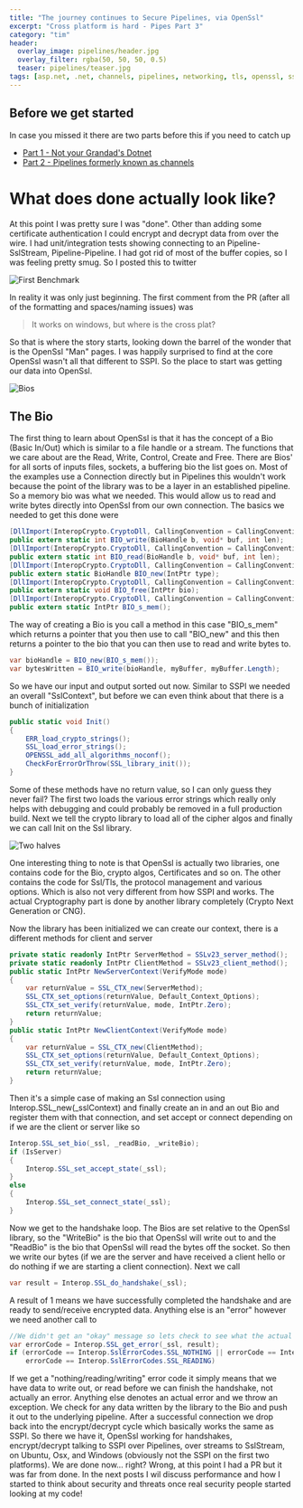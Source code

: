 ```yaml
---
title: "The journey continues to Secure Pipelines, via OpenSsl"
excerpt: "Cross platform is hard - Pipes Part 3"
category: "tim"
header:
  overlay_image: pipelines/header.jpg
  overlay_filter: rgba(50, 50, 50, 0.5)
  teaser: pipelines/teaser.jpg
tags: [asp.net, .net, channels, pipelines, networking, tls, openssl, ssl, sslstream]
---
```


## Before we get started

In case you missed it there are two parts before this if you need to catch up

* [Part 1 - Not your Grandad's Dotnet](https://cetus.io/tim/Part-1-Not-your-grandads-dotnet/)
* [Part 2 - Pipelines formerly known as channels](https://cetus.io/tim/Part-2-pipelines/)

# What does done actually look like?

At this point I was pretty sure I was "done". Other than adding some certificate authentication I could encrypt and decrypt
data from over the wire. I had unit/integration tests showing connecting to an Pipeline-SslStream, Pipeline-Pipeline. I had got rid of 
most of the buffer copies, so I was feeling pretty smug. So I posted this to twitter

![First Benchmark](https://cetus.io/images/pipelinesopenssl/firstbenchmark.jpg)

In reality it was only just beginning. The first comment from the PR (after all of the formatting and spaces/naming issues) was 

> It works on windows, but where is the cross plat?

So that is where the story starts, looking down the barrel of the wonder that is the OpenSsl "Man" pages. I was happily surprised to find
at the core OpenSsl wasn't all that different to SSPI. So the place to start was getting our data into OpenSsl.

![Bios](https://cetus.io/images/pipelinesopenssl/bio.jpg)

## The Bio

The first thing to learn about OpenSsl is that it has the concept of a Bio (Basic In/Out) which is similar to a file handle or a stream.
The functions that we care about are the Read, Write, Control, Create and Free. There are Bios' for all sorts of inputs files, sockets,
a buffering bio the list goes on. Most of the examples use a Connection directly but in Pipelines this wouldn't work because the point of the 
library was to be a layer in an established pipeline. So a memory bio was what we needed. This would allow us to read and write bytes directly
into OpenSsl from our own connection. The basics we needed to get this done were

``` csharp
[DllImport(InteropCrypto.CryptoDll, CallingConvention = CallingConvention.Cdecl)]
public extern static int BIO_write(BioHandle b, void* buf, int len);
[DllImport(InteropCrypto.CryptoDll, CallingConvention = CallingConvention.Cdecl)]
public extern static int BIO_read(BioHandle b, void* buf, int len);
[DllImport(InteropCrypto.CryptoDll, CallingConvention = CallingConvention.Cdecl)]
public extern static BioHandle BIO_new(IntPtr type);
[DllImport(InteropCrypto.CryptoDll, CallingConvention = CallingConvention.Cdecl)]
public extern static void BIO_free(IntPtr bio);
[DllImport(InteropCrypto.CryptoDll, CallingConvention = CallingConvention.Cdecl)]
public extern static IntPtr BIO_s_mem();
```

The way of creating a Bio is you call a method in this case "BIO_s_mem" which returns a pointer that you then use to call "BIO_new" and this then returns
a pointer to the bio that you can then use to read and write bytes to.

``` csharp
var bioHandle = BIO_new(BIO_s_mem());
var bytesWritten = BIO_write(bioHandle, myBuffer, myBuffer.Length);
```

So we have our input and output sorted out now. Similar to SSPI we needed an overall "SslContext", but before we can even think about that there is a bunch of initialization

``` csharp
public static void Init()
{
    ERR_load_crypto_strings();
    SSL_load_error_strings();
    OPENSSL_add_all_algorithms_noconf();
    CheckForErrorOrThrow(SSL_library_init());
}
```

Some of these methods have no return value, so I can only guess they never fail? The first two loads the various error strings which really only helps with debugging and could
probably be removed in a full production build. Next we tell the crypto library to load all of the cipher algos and finally we can call Init on the Ssl library.

![Two halves](https://cetus.io/pipelinesopenssl/two.jpg)

One interesting thing to note is that OpenSsl is actually two libraries, one contains code for the Bio, crypto algos, Certificates and so on. The other contains the code for
Ssl/Tls, the protocol management and various options. Which is also not very different from how SSPI and works. The actual Cryptography part is done by another library completely (Crypto Next Generation or CNG).

Now the library has been initialized we can create our context, there is a different methods for client and server

``` csharp
private static readonly IntPtr ServerMethod = SSLv23_server_method();
private static readonly IntPtr ClientMethod = SSLv23_client_method();
public static IntPtr NewServerContext(VerifyMode mode)
{
    var returnValue = SSL_CTX_new(ServerMethod);
    SSL_CTX_set_options(returnValue, Default_Context_Options);
    SSL_CTX_set_verify(returnValue, mode, IntPtr.Zero);
    return returnValue;
}
public static IntPtr NewClientContext(VerifyMode mode)
{
    var returnValue = SSL_CTX_new(ClientMethod);
    SSL_CTX_set_options(returnValue, Default_Context_Options);
    SSL_CTX_set_verify(returnValue, mode, IntPtr.Zero);
    return returnValue;
}
```

Then it's a simple case of making an Ssl connection using Interop.SSL_new(_sslContext) and finally
create an in and an out Bio and register them with that connection, and set accept or connect depending on
if we are the client or server like so

``` csharp
Interop.SSL_set_bio(_ssl, _readBio, _writeBio);
if (IsServer)
{
    Interop.SSL_set_accept_state(_ssl);
}
else
{
    Interop.SSL_set_connect_state(_ssl);
}
```

Now we get to the handshake loop. The Bios are set relative to the OpenSsl library, so the "WriteBio" is the bio
that OpenSsl will write out to and the "ReadBio" is the bio that OpenSsl will read the bytes off the socket. 
So then we write our bytes (if we are the server and have received a client hello or do nothing if we are starting
a client connection). Next we call 

``` csharp
var result = Interop.SSL_do_handshake(_ssl);
```

A result of 1 means we have successfully completed the handshake and are ready to send/receive encrypted data. Anything else
is an "error" however we need another call to 

``` csharp
//We didn't get an "okay" message so lets check to see what the actual error was
var errorCode = Interop.SSL_get_error(_ssl, result);
if (errorCode == Interop.SslErrorCodes.SSL_NOTHING || errorCode == Interop.SslErrorCodes.SSL_WRITING ||
    errorCode == Interop.SslErrorCodes.SSL_READING)
```

If we get a "nothing/reading/writing" error code it simply means that we have data to write out, or read before we can finish the
handshake, not actually an error. Anything else denotes an actual error and we throw an exception. We check for any data written by
the library to the Bio and push it out to the underlying pipeline. After a successful connection we drop back into the encrypt/decrypt
cycle which basically works the same as SSPI. So there we have it, OpenSsl working for handshakes, encrypt/decrypt talking to SSPI
over Pipelines, over streams to SslStream, on Ubuntu, Osx, and Windows (obviously not the SSPI on the first two platforms). We
are done now... right? Wrong, at this point I had a PR but it was far from done. In the next posts I wil discuss performance and 
how I started to think about security and threats once real security people started looking at my code!

